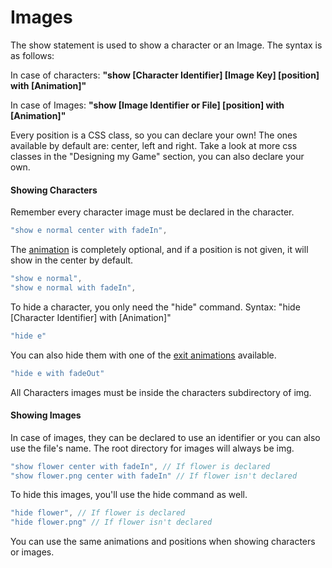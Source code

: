# Images

The show statement is used to show a character or an Image. The syntax is as follows:

In case of characters: **"show \[Character Identifier\] \[Image Key\] \[position\] with \[Animation\]"**

In case of Images: **"show \[Image Identifier or File\] \[position\] with \[Animation\]"**

Every position is a CSS class, so you can declare your own! The ones available by default are: center, left and right. Take a look at more css classes in the "Designing my Game" section, you can also declare your own.

#### Showing Characters

Remember every character image must be declared in the character.

```javascript
"show e normal center with fadeIn",
```

The [animation](https://daneden.github.io/animate.css/) is completely optional, and if a position is not given, it will show in the center by default.

```javascript
"show e normal",
"show e normal with fadeIn",
```

To hide a character, you only need the "hide" command. Syntax: "hide \[Character Identifier\] with \[Animation\]"

```javascript
"hide e"
```

You can also hide them with one of the [exit animations](https://daneden.github.io/animate.css/) available.

```javascript
"hide e with fadeOut"
```

All Characters images must be inside the characters subdirectory of img.

#### Showing Images

In case of images, they can be declared to use an identifier or you can also use the file's name. The root directory for images will always be img.

```javascript
"show flower center with fadeIn", // If flower is declared
"show flower.png center with fadeIn" // If flower isn't declared
```

To hide this images, you'll use the hide command as well.

```javascript
"hide flower", // If flower is declared
"hide flower.png" // If flower isn't declared
```

You can use the same animations and positions when showing characters or images.

